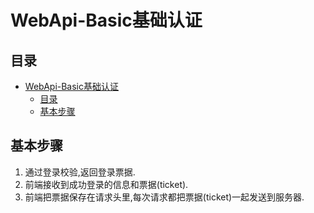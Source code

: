 # WebApi-Basic基础认证
## 目录
<!-- TOC -->

- [WebApi-Basic基础认证](#webapi-basic%E5%9F%BA%E7%A1%80%E8%AE%A4%E8%AF%81)
    - [目录](#%E7%9B%AE%E5%BD%95)
    - [基本步骤](#%E5%9F%BA%E6%9C%AC%E6%AD%A5%E9%AA%A4)

<!-- /TOC -->
## 基本步骤

1. 通过登录校验,返回登录票据.
2. 前端接收到成功登录的信息和票据(ticket).
3. 前端把票据保存在请求头里,每次请求都把票据(ticket)一起发送到服务器.

